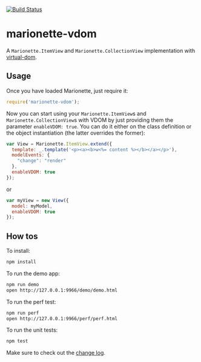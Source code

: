 [![Build Status](https://travis-ci.org/tiagorg/marionette-vdom.svg?branch=master)](https://travis-ci.org/tiagorg/marionette-vdom)

# marionette-vdom

A ```Marionette.ItemView``` and ```Marionette.CollectionView``` implementation with [virtual-dom](https://github.com/Matt-Esch/virtual-dom).

## Usage

Once you have loaded Marionette, just require it:

```javascript
require('marionette-vdom');
```

Now you can start using your ```Marionette.ItemView```s and ```Marionette.CollectionView```s with VDOM by just providing them the parameter ```enableVDOM: true```. You can do it either on the class definition or the object instantiation (the latter overrides the former):

```javascript
var View = Marionette.ItemView.extend({
  template: _.template('<p><a><b>w<%= content %></b></a></p>'),
  modelEvents: {
    "change": "render"
  },
  enableVDOM: true
});
```

or

```javascript
var myView = new View({
  model: myModel,
  enableVDOM: true
});
```

## How tos

To install:

```bash
npm install
```

To run the demo app:

```bash
npm run demo
open http://127.0.0.1:9966/demo/demo.html
```

To run the perf test:

```bash
npm run perf
open http://127.0.0.1:9966/perf/perf.html
```

To run the unit tests:

```bash
npm test
```

Make sure to check out the [change log](changelog.md).
